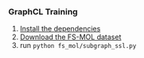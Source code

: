 ### GraphCL Training

1. [Install the dependencies]()
2. [Download the FS-MOL dataset]()
3. run `python fs_mol/subgraph_ssl.py`